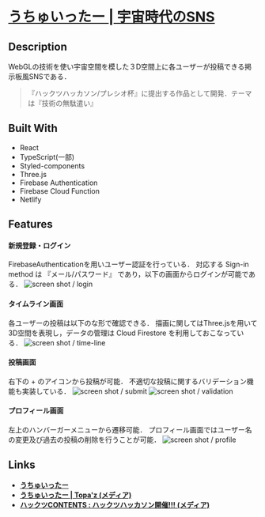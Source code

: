 # [うちゅいったー | 宇宙時代のSNS](uchuitter.netlify.app/)

## Description
WebGLの技術を使い宇宙空間を模した３D空間上に各ユーザーが投稿できる掲示板風SNSである．

> 『ハックツハッカソン/プレシオ杯』に提出する作品として開発．テーマは『技術の無駄遣い』

## Built With
- React
- TypeScript(一部)
- Styled-components
- Three.js
- Firebase Authentication
- Firebase Cloud Function
- Netlify

## Features
#### 新規登録・ログイン
FirebaseAuthenticationを用いユーザー認証を行っている．
対応する Sign-in method は 『メール/パスワード』 であり，以下の画面からログインが可能である．
![screen shot / login](https://user-images.githubusercontent.com/41711771/105449975-cabe2c80-5cbc-11eb-8794-7251868ce6ea.png)

#### タイムライン画面
各ユーザーの投稿は以下のな形で確認できる．
描画に関してはThree.jsを用いて3D空間を表現し，データの管理は Cloud Firestore を利用しておこなっている．
![screen shot / time-line](https://user-images.githubusercontent.com/41711771/105449873-95194380-5cbc-11eb-8888-a0c67c7cf8e7.png)

#### 投稿画面
右下の + のアイコンから投稿が可能．
不適切な投稿に関するバリデーション機能も実装している．
![screen shot / submit](https://user-images.githubusercontent.com/41711771/105449898-9d717e80-5cbc-11eb-8524-a8f1320ed4a9.png)
![screen shot / validation](https://user-images.githubusercontent.com/41711771/105450052-00fbac00-5cbd-11eb-9284-33676d1ebfda.png)

#### プロフィール画面
左上のハンバーガーメニューから遷移可能．
プロフィール画面ではユーザー名の変更及び過去の投稿の削除を行うことが可能．
![screen shot / profile](https://user-images.githubusercontent.com/41711771/105449886-9c405180-5cbc-11eb-9ae6-439ee3489e4d.png)


## Links
- [**うちゅいったー**](uchuitter.netlify.app/)
- [**うちゅいったー | Topa'z (メディア)**](https://topaz.dev/projects/c00svaq23akg008oger0)
- [**ハックツCONTENTS : ハックツハッカソン開催!!! (メディア)**](https://note.com/hackz_inc/n/nb0de2fb2f638)

